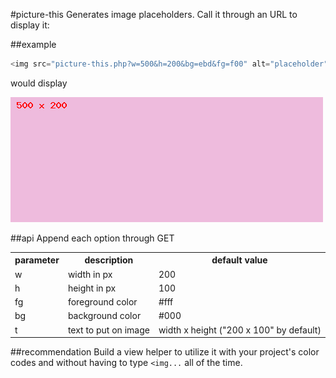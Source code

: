 #picture-this
Generates image placeholders. Call it through an URL to display it:

##example

```php
<img src="picture-this.php?w=500&h=200&bg=ebd&fg=f00" alt="placeholder" />
```
would display

![Example 1](https://github.com/chelmertz/picture-this/raw/master/picture-this-example-1.png)

##api
Append each option through GET

<table>
        <tr>
                <th>parameter</th>
                <th>description</th>
                <th>default value</th>
        </tr>
        <tr>
                <td>w</td>
                <td>width in px</td>
                <td>200</td>
        </tr>
        <tr>
                <td>h</td>
                <td>height in px</td>
                <td>100</td>
        </tr>
        <tr>
                <td>fg</td>
                <td>foreground color</td>
                <td>#fff</td>
        </tr>
        <tr>
                <td>bg</td>
                <td>background color</td>
                <td>#000</td>
        </tr>
        <tr>
                <td>t</td>
                <td>text to put on image</td>
                <td>width x height ("200 x 100" by default)</td>
        </tr>
</table>

##recommendation
Build a view helper to utilize it with your project's color codes and without having to type `<img...` all of the time.
